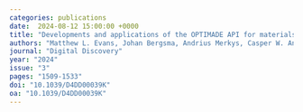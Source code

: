 ```yaml
---
categories: publications
date:  2024-08-12 15:00:00 +0000
title: "Developments and applications of the OPTIMADE API for materials discovery, design, and data exchange"
authors: "Matthew L. Evans, Johan Bergsma, Andrius Merkys, Casper W. Andersen, Oskar B. Andersson, Daniel Beltrán, Evgeny Blokhin, Tara M. Boland, Rubén Castañeda Balderas, Kamal Choudhary, Alberto Díaz Díaz, Rodrigo Domínguez García, Hagen Eckert, Kristjan Eimre, María Elena Fuentes Montero, Adam M. Krajewski, Jens Jørgen Mortensen, José Manuel Nápoles Duarte, Jacob Pietryga, Ji Qi, Felipe de Jesús Trejo Carrillo, Antanas Vaitkus, Jusong Yu, Adam Zettel, Pedro Baptista de Castro, Johan Carlsson, Tiago F. T. Cerqueira, Simon Divilov, Hamidreza Hajiyani, Felix Hanke, Kevin Jose, Corey Oses, Janosh Riebesell, Jonathan Schmidt, Donald Winston, Christen Xie, Xiaoyu Yang, Sara Bonella, Silvana Botti, Stefano Curtarolo, Claudia Draxl, Luis Edmundo Fuentes Cobas, Adam Hospital, Zi-Kui Liu, Miguel A. L. Marques, Nicola Marzari, Andrew J. Morris, Shyue Ping Ong, Modesto Orozco, Kristin A. Persson, Kristian S. Thygesen, Chris Wolverton, Markus Scheidgen, Cormac Toher, Gareth J. Conduit, Giovanni Pizzi, and Saulius Gražulis, Gian-Marco Rignanese, and Rickard Armiento"
journal: "Digital Discovery"
year: "2024"
issue: "3"
pages: "1509-1533"
doi: "10.1039/D4DD00039K"
oa: "10.1039/D4DD00039K"
---
```

